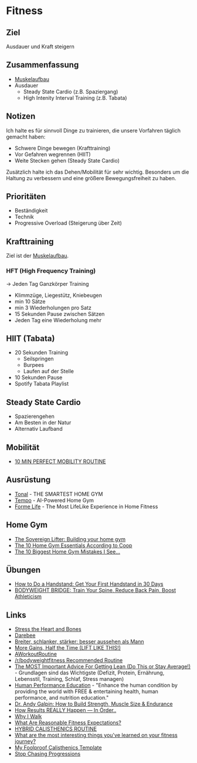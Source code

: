 # Fitness

## Ziel

Ausdauer und Kraft steigern

## Zusammenfassung

- [Muskelaufbau](./muskelaufbau.md)
- Ausdauer
    + Steady State Cardio (z.B. Spaziergang)
    + High Intenity Interval Training (z.B. Tabata)

## Notizen

Ich halte es für sinnvoll Dinge zu trainieren, die unsere Vorfahren täglich gemacht haben:
- Schwere Dinge bewegen (Krafttraining)
- Vor Gefahren wegrennen (HIIT)
- Weite Stecken gehen (Steady State Cardio)

Zusätzlich halte ich das Dehen/Mobilität für sehr wichtig. Besonders um die Haltung zu verbessern und eine größere Bewegungsfreiheit zu haben.

## Prioritäten

- Beständigkeit
- Technik
- Progressive Overload (Steigerung über Zeit)

## Krafttraining

Ziel ist der [Muskelaufbau](./muskelaufbau.md).

### HFT (High Frequency Training)

-> Jeden Tag Ganzkörper Training
- Klimmzüge, Liegestütz, Kniebeugen
- min 10 Sätze
- min 3 Wiederholungen pro Satz
- 15 Sekunden Pause zwischen Sätzen
- Jeden Tag eine Wiederholung mehr

## HIIT (Tabata)

- 20 Sekunden Training
    + Seilspringen
    + Burpees
    + Laufen auf der Stelle
- 10 Sekunden Pause
- Spotify Tabata Playlist

## Steady State Cardio

- Spazierengehen
- Am Besten in der Natur
- Alternativ Laufband

## Mobilität

- [10 MIN PERFECT MOBILITY ROUTINE](https://www.youtube.com/watch?v=Igzmhbghcd4&list=PLoEDCSPXpKWKScAx2NkxPTq--r3MgHLgz&index=2)

## Ausrüstung

- [Tonal](https://www.tonal.com/) - THE SMARTEST HOME GYM
- [Tempo](https://tempo.fit/) - AI-Powered Home Gym
- [Forme Life](https://formelife.com/the-tech) - The Most LifeLike Experience in Home Fitness

## Home Gym

- [The Sovereign Lifter: Building your home gym](https://eugenemarinelli.com/the-sovereign-lifter/)
- [The 10 Home Gym Essentials According to Coop](https://www.youtube.com/watch?v=QFq6Dg_0dbU)
- [The 10 Biggest Home Gym Mistakes I See...](https://www.youtube.com/watch?v=dOjKpPLQZJ4)

## Übungen

- [How to Do a Handstand: Get Your First Handstand in 30 Days](https://www.nerdfitness.com/blog/a-beginners-guide-to-handstands/)
- [BODYWEIGHT BRIDGE: Train Your Spine, Reduce Back Pain, Boost Athleticism](https://www.youtube.com/watch?v=fZoASuW8gK8)

## Links

- [Stress the Heart and Bones](https://paulskallas.substack.com/p/why-do-we-work-out)
- [Darebee](https://darebee.com/)
- [Breiter, schlanker, stärker: besser aussehen als Mann](https://fitness-experts.de/maenner)
- [More Gains, Half the Time (LIFT LIKE THIS!)](https://www.youtube.com/watch?v=9e2EgsKo_qU)
- [AWorkoutRoutine](https://www.aworkoutroutine.com/)
- [/r/bodyweightfitness Recommended Routine](https://drive.google.com/file/d/1IdrvTC4IqJ4Wn4GIgOWWncHhSstUoTrL/view)
- [The MOST Important Advice For Getting Lean (Do This or Stay Average!)](https://www.youtube.com/watch?v=XfY3prn8tMA) - Grundlagen sind das Wichtigste (Defizit, Protein, Ernährung, Lebensstil, Training, Schlaf, Stress managen)
- [Human Performance Education](https://andy-galpin.squarespace.com/) - "Enhance the human condition by providing the world with FREE & entertaining health, human performance, and nutrition education."
- [Dr. Andy Galpin: How to Build Strength, Muscle Size & Endurance](https://hubermanlab.com/dr-andy-galpin-how-to-build-strength-muscle-size-and-endurance/)
- [How Results REALLY Happen — In Order..](https://romanfitnesssystems.com/articles/order-of-fitness-results/)
- [Why I Walk](https://walkingtheworld.substack.com/p/why-i-walk-part-1?)
- [What Are Reasonable Fitness Expectations?](https://www.youtube.com/watch?v=ZoleN7y5ZHI)
- [HYBRID CALISTHENICS ROUTINE](https://www.hybridcalisthenics.com/routine)
- [What are the most interesting things you've learned on your fitness journey?](https://qr.ae/pvHJ9B)
- [My Foolproof Calisthenics Template](https://www.youtube.com/watch?v=UFFf3QVaU9Y)
- [Stop Chasing Progressions](https://www.youtube.com/watch?v=lofbl5_wTWk)


